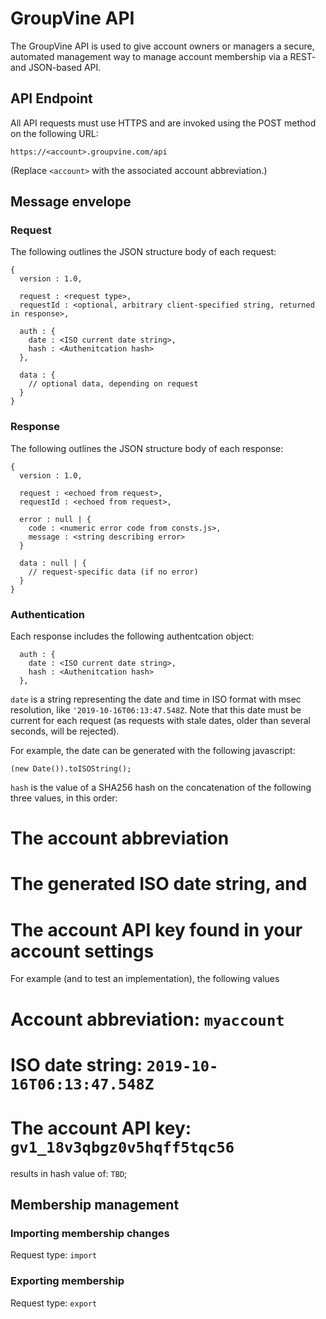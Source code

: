 # GroupVine API

The GroupVine API is used to give account owners or managers a secure,
automated management way to manage account membership via a REST- and
JSON-based API.

## API Endpoint

All API requests must use HTTPS and are invoked using the POST method
on the following URL:

```
https://<account>.groupvine.com/api
```

(Replace ```<account>``` with the associated account abbreviation.)


## Message envelope

### Request

The following outlines the JSON structure body of each request:

```
{
  version : 1.0,

  request : <request type>,
  requestId : <optional, arbitrary client-specified string, returned in response>,

  auth : {
    date : <ISO current date string>,
    hash : <Authenitcation hash>
  },

  data : {
    // optional data, depending on request
  }
}
```

### Response

The following outlines the JSON structure body of each response:

```
{
  version : 1.0,

  request : <echoed from request>,
  requestId : <echoed from request>,

  error : null | {
    code : <numeric error code from consts.js>,
    message : <string describing error>
  }

  data : null | {
    // request-specific data (if no error)
  }
}
```

### Authentication 

Each response includes the following authentcation object:

```
  auth : {
    date : <ISO current date string>,
    hash : <Authenitcation hash>
  },
```

```date``` is a string representing the date and time in ISO
format with msec resolution, like ```'2019-10-16T06:13:47.548Z```.
Note that this date must be current for each request (as requests with
stale dates, older than several seconds, will be rejected).

For example, the date can be generated with the following javascript:

```
(new Date()).toISOString();
```

```hash``` is the value of a SHA256 hash on the concatenation of the
following three values, in this order:

  # The account abbreviation
  # The generated ISO date string, and
  # The account API key found in your account settings

For example (and to test an implementation), the following values

  # Account abbreviation: ```myaccount```
  # ISO date string: ```2019-10-16T06:13:47.548Z```
  # The account API key: ```gv1_18v3qbgz0v5hqff5tqc56```

results in hash value of: ``` TBD ```;


## Membership management

### Importing membership changes

Request type: ```import```



### Exporting membership

Request type: ```export```



